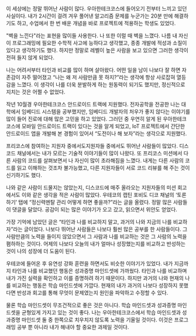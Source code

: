 이 세상에는 정말 뛰어난 사람이 많다. 우아한테크코스에 들어오기 전부터 느끼고 있던 사실이다. 내가 2시간이 걸려 겨우 풀어낸 알고리즘 문제를 누군가는 20분 만에 해결하기도 하고, 수업에서 한 번 배운 개념을 바로 프로젝트에 적용하는 학생도 있었다.

"벽을 느낀다"라는 표현을 많이들 사용한다. 나 또한 이럴 때 벽을 느꼈다. 나름 내 자신이 프로그래밍에 필요한 수학적 사고에 능하다고 생각했고, 종종 개발에 적성과 소질이 있다고 생각하기도 했다. 하지만 정말로 레벨이 높은 사람을 보고 있으면 그러한 생각이 전혀 들지 않게 되었다.

나는 어려서부터 타인과 비교를 많이 하며 살아왔다. 어떤 일을 남이 나보다 잘 하면 자존감이 자주 떨어졌고 “나는 왜 저 사람만큼 못 하지?”라는 생각에 항상 사로잡혀 열등감을 느꼈다. 이 생각이 나를 더욱 분발하게 하는 원동력이 되기도 했지만, 정신적으로 지치는 것은 어쩔 수 없었다.

작년 10월경 우아한테크코스 안드로이드 트랙에 지원했다. 전자공학을 전공한 나는 대학에서 임베디드 시스템을 공부했지만, 임베디드 개발자의 처우가 좋지 않다는 이야기를 많이 들어 진로에 대해 많은 고민을 하고 있었다. 그러던 중 우연히 알게 된 우아한테크코스에 모바일 안드로이드 트랙이 있다는 것을 알게 되었고, IoT 프로젝트에서 간단한 안드로이드 앱을 개발해 본 경험이 있어서 “도전이나 해 보자”라는 생각으로 지원했다.

프리코스에 참여하는 지원자 중에서도지원자들 중에서도 뛰어난 사람들이 많았다. 디스코드 채널에서는 내가 모르는 기술적 이야기들이 많이 나왔다. 또 프리코스 미션에서 다른 사람의 코드를 살펴보면서 나 자신이 많이 초라해짐을 느꼈다. 내게는 다른 사람의 코드를 읽고 이해하는 것조차 불가능했고, 다른 지원자들이 서로 코드 리뷰를 해 주는 것이 신기하기도 했다.

나와 같은 사람이 드물지는 않았는지, 디스코드에 매주 올라오는 지원자들의 미션 회고에서도 이와 같은 생각을 적은 사람이 많았다. 우테코의 캡틴 포비도 디코 채널의 ‘토론하기’ 탭에 “정신력멘탈 관리 어떻게 하면 좋을까?”라는 글을 올렸다. 정말 많은 사람들이 댓글을 달았다. 공감이 되는 많은 이야기가 오고 갔고, 읽으면서 위안도 얻었다.

가장 기억에 남았던 글은 “타인과 나를 비교하지 말고, 과거의 나와 지금의 나를 비교하자”라는 글이었다. 나보다 뛰어난 사람들은 나보다 훨씬 많은 공부를 한 사람들이다. 그 사람만큼의 노력을 들이지 않았으면서 그 사람과 나를 비교하는 것은 그 사람의 노력을 폄하하는 것이다. 어제의 나보다 오늘의 내가 얼마나 성장했는지를 비교하고 반성하는 것이 나의 성장에 더 도움이 된다.

우테코에 들어온 후 유연성 강화 훈련을 하면서도 비슷한 이야기가 있었다. 내가 지금까지 타인과 나를 비교했던 행동은 성과증명 마인드셋에 가까웠다. 타인과 나를 비교하며 내가 가진 실력을 확인하고 이를 증명하려 하기 때문이다. 하지만 과거의 나와 현재의 나를 비교하는 행동은 학습 마인드셋에 가깝다. 현재의 내가 과거의 나보다 성장하지 못했다면 반성과 회고를 통해 무엇이 문제였는지 원인을 파악하고 수정할 수 있다.

물론 학습 마인드셋이 무조건적으로 좋은 것은 아니다. 학습 마인드셋과 성과증명 마인드셋을 균형있게 가지고 있는 것이 좋다. 나는 우아한테크코스에서 학습 마인드셋과 성과증명 마인드셋 둘 중 한쪽으로 치우치지 않도록 노력을 기울일 것이다. 이것은 프로그래밍 공부 뿐 아니라 내가 해내야 할 중요한 과제일 것이다.
